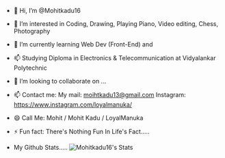 - 👋 Hi, I’m @Mohitkadu16
- 👀 I’m interested in Coding, Drawing, Playing Piano, Video editing, Chess, Photography 
- 🌱 I’m currently learning Web Dev (Front-End) and
- 📫 Studying Diploma in Electronics & Telecommunication at Vidyalankar Polytechnic
- 💞️ I’m looking to collaborate on ...
- 📫 Contact me: My mail: moihtkadu13@gmail.com Instagram: https://www.instagram.com/loyalmanuka/
- 😄 Call Me: Mohit / Mohit Kadu / LoyalManuka
- ⚡ Fun fact: There's Nothing Fun In Life's Fact.....

- My Github Stats.....
![Mohitkadu16's Stats](https://github-readme-stats.vercel.app/api?username=Mohitkadu16&theme=vue-dark&show_icons=true&hide_border=false&count_private=true)

<!---
Mohitkadu16/Mohitkadu16 is a ✨ special ✨ repository because its `README.md` (this file) appears on your GitHub profile.
You can click the Preview link to take a look at your changes.
--->
